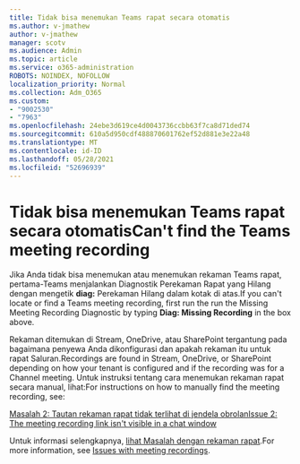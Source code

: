 ```yaml
---
title: Tidak bisa menemukan Teams rapat secara otomatis
ms.author: v-jmathew
author: v-jmathew
manager: scotv
ms.audience: Admin
ms.topic: article
ms.service: o365-administration
ROBOTS: NOINDEX, NOFOLLOW
localization_priority: Normal
ms.collection: Adm_O365
ms.custom:
- "9002530"
- "7963"
ms.openlocfilehash: 24ebe3d619ce4d0043736ccbb63f7ca8d71ded74
ms.sourcegitcommit: 610a5d950cdf488870601762ef52d881e3e22a48
ms.translationtype: MT
ms.contentlocale: id-ID
ms.lasthandoff: 05/28/2021
ms.locfileid: "52696939"
---
```

# <a name="cant-find-the-teams-meeting-recording"></a><span data-ttu-id="ee9f9-102">Tidak bisa menemukan Teams rapat secara otomatis</span><span class="sxs-lookup"><span data-stu-id="ee9f9-102">Can't find the Teams meeting recording</span></span>

<span data-ttu-id="ee9f9-103">Jika Anda tidak bisa menemukan atau menemukan rekaman Teams rapat, pertama-Teams menjalankan Diagnostik Perekaman Rapat yang Hilang dengan mengetik **diag:** Perekaman Hilang dalam kotak di atas.</span><span class="sxs-lookup"><span data-stu-id="ee9f9-103">If you can't locate or find a Teams meeting recording, first run the run the Missing Meeting Recording Diagnostic by typing **Diag: Missing Recording** in the box above.</span></span> 

<span data-ttu-id="ee9f9-104">Rekaman ditemukan di Stream, OneDrive, atau SharePoint tergantung pada bagaimana penyewa Anda dikonfigurasi dan apakah rekaman itu untuk rapat Saluran.</span><span class="sxs-lookup"><span data-stu-id="ee9f9-104">Recordings are found in Stream, OneDrive, or SharePoint depending on how your tenant is configured and if the recording was for a Channel meeting.</span></span> <span data-ttu-id="ee9f9-105">Untuk instruksi tentang cara menemukan rekaman rapat secara manual, lihat:</span><span class="sxs-lookup"><span data-stu-id="ee9f9-105">For instructions on how to manually find the meeting recording, see:</span></span> 

[<span data-ttu-id="ee9f9-106">Masalah 2: Tautan rekaman rapat tidak terlihat di jendela obrolan</span><span class="sxs-lookup"><span data-stu-id="ee9f9-106">Issue 2: The meeting recording link isn't visible in a chat window</span></span>](/microsoftteams/troubleshoot/meetings/troubleshoot-meeting-recording-issues#issue-2-the-meeting-recording-link-isnt-visible-in-a-chat-window)

<span data-ttu-id="ee9f9-107">Untuk informasi selengkapnya, [lihat Masalah dengan rekaman rapat](/microsoftteams/troubleshoot/meetings/troubleshoot-meeting-recording-issues).</span><span class="sxs-lookup"><span data-stu-id="ee9f9-107">For more information, see [Issues with meeting recordings](/microsoftteams/troubleshoot/meetings/troubleshoot-meeting-recording-issues).</span></span>
